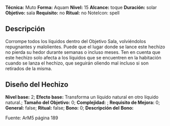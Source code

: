
**Técnica:** Muto
**Forma:** Aquam
**Nivel:** 15
**Alcance:** toque 
**Duración:** solar  
**Objetivo:** sala
**Requisito:** no
**Ritual:** no
NoteIcon: spell




## Descripción 
<p>Corrompe todos los líquidos dentro del Objetivo Sala, volviéndolos repugnantes y malolientes. Puede que el lugar donde se lance este hechizo no pierda su hedor durante semanas o incluso meses. Ten en cuenta que este hechizo solo afecta a los líquidos que se encuentren en la habitación cuando se lanza el hechizo, que seguirán oliendo mal incluso si son retirados de la misma.</p>

## Diseño del Hechizo 

**Nivel base:** 2; **Efecto base:** Transforma un líquido natural en otro líquido natural.;  **Tamaño del **Objetivo:**** 0; **Complejidad:** ; **Requisito de Mejora:** 0; **General:** false; **Ritual:** false; **Bono:** 0; **Descripción del** **Bono:** 

Fuente: ArM5 página 189
